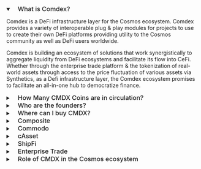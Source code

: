<details open>
<summary><h3 style="display: inline; padding-left: 15px; font-weight: 500">What is Comdex?</h3></summary>

<p>
    Comdex is a DeFi infrastructure layer for the Cosmos ecosystem. Comdex provides a variety of interoperable plug & play modules for projects to use to create their own DeFi platforms providing utility to the Cosmos community as well as DeFi users worldwide.
</p>

<p>
    Comdex is building an ecosystem of solutions that work synergistically to aggregate liquidity from DeFi ecosystems and facilitate its flow into CeFi. Whether through the enterprise trade platform & the tokenization of real-world assets through access to the price fluctuation of various assets via Synthetics, as a Defi infrastructure layer, the Comdex ecosystem promises to facilitate an all-in-one hub to democratize finance.
</p>
</details>

<details>
<summary><h3 style="display: inline; padding-left: 15px; font-weight: 500">How Many CMDX Coins are in circulation?</h3></summary>

<p>
    The Comdex Mainnet went live on 20th November 2021 with a 100,000,000 CMDX genesis supply. 12.5% of the genesis supply (12,500,000 CMDX) is in circulation as of the launch of CMDX. The CMDX token is inflationary in nature with an inflation of 30% set for the first year and a subsequent reduction of 25% in the inflation rate in each with the maximum supply capped at 200,000,000 CMDX.
</p>
</details>

<details>
<summary><h3 style="display: inline; padding-left: 15px; font-weight: 500">Who are the founders?</h3></summary>

<p>
    Abhishek Singh (CEO) and Siddarth Patil (COO) are the founders of Comdex. Abhishek Singh is an Engineer by trade, prior to founding Comdex, he was working as a Business Intelligent Consultant. Siddarth was working in Investment Banking, Wealth Management, and Management Consulting. Now the Comdex team is 25 members strong, passionate people from top institutes and diverse backgrounds.
</p>
</details>

<details>
<summary><h3 style="display: inline; padding-left: 15px; font-weight: 500">Where can I buy CMDX?</h3></summary>

<p>
    CMDX is listed on the Osmosis zone and soon will be available on a couple of DEXs and CEXs.
</p>
</details>

<details>
<summary><h3 style="display: inline; padding-left: 15px; font-weight: 500">Composite</h3></summary>

<p>
    Composite is an over-collateralized stablecoin designed to be a stable representation of purchasing power and is therefore soft pegged to $1; however, as the global macro landscape develops, that may be subject to change in the future.
</p>
</details>

<details>
<summary><h3 style="display: inline; padding-left: 15px; font-weight: 500">Commodo</h3></summary>

<p>
    Commodo is a lending/borrowing dApp, native to the Comdex chain utilizing the $CMDO native token, allowing users in the Cosmos ecosystem to more efficiently utilize their capital. This dApp will integrate with the other apps like the synthetics exchange to enhance the cAsset user experience and function as its own platform.
</p>
</details>

<details>
<summary><h3 style="display: inline; padding-left: 15px; font-weight: 500">cAsset</h3></summary>

<p>
    cAsset is the innovative new synthetics app that allows the creation of synthetic assets based on the price fluctuation of real-world assets, such as commodities or cryptocurrencies. Once users have their synthetic assets, they can then use those assets to earn yields.
</p>
</details>

<details>
<summary><h3 style="display: inline; padding-left: 15px; font-weight: 500">ShipFi</h3></summary>

<p>
    This dApp promises to facilitate the creation of CeFi financing through collateralization of real-world assets as NFTs.
</p>
</details>

<details>
<summary><h3 style="display: inline; padding-left: 15px; font-weight: 500">Enterprise Trade</h3></summary>

<p>
    This platform will allow its users to facilitate real-world trade financing using digital assets as collateral, thus providing its Enterprise users with readily accessible liquidity to meet their demands.
</p>
</details>

<details>
<summary><h3 style="display: inline; padding-left: 15px; font-weight: 500">Role of CMDX in the Cosmos ecosystem</h3></summary>

1. Being the native token of the chain, CMDX powers the network’s staking economy. Transaction fees and staking of CMDX helps secure the network. 
2. CMDX holders can also be involved in the governance of the protocol. CMDX holders play a role in making critical decisions for the protocol like whitelisting of synthetic as well as collaterals that can be used on the platform. 
3. Comdex synthetics app users can collateralize their CMDX holdings to create and trade synthetic cAssets on Comdex. 
4. CMDX tokens will be distributed as rewards to liquidity providers and other participants who perform critical functions in the network. 
5. CMDX tokens will be minted and burned to maintain the stability of cAssets in the network and ensure the solvency of the net debt of the network.
</details>
